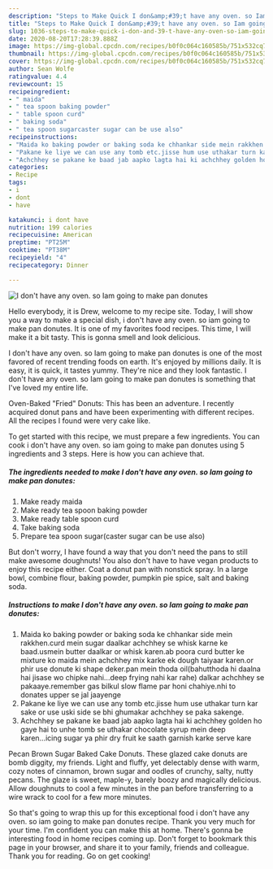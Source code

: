 ```yaml
---
description: "Steps to Make Quick I don&amp;#39;t have any oven. so Iam going to make pan donutes"
title: "Steps to Make Quick I don&amp;#39;t have any oven. so Iam going to make pan donutes"
slug: 1036-steps-to-make-quick-i-don-and-39-t-have-any-oven-so-iam-going-to-make-pan-donutes
date: 2020-08-20T17:28:39.888Z
image: https://img-global.cpcdn.com/recipes/b0f0c064c160585b/751x532cq70/i-dont-have-any-oven-so-iam-going-to-make-pan-donutes-recipe-main-photo.jpg
thumbnail: https://img-global.cpcdn.com/recipes/b0f0c064c160585b/751x532cq70/i-dont-have-any-oven-so-iam-going-to-make-pan-donutes-recipe-main-photo.jpg
cover: https://img-global.cpcdn.com/recipes/b0f0c064c160585b/751x532cq70/i-dont-have-any-oven-so-iam-going-to-make-pan-donutes-recipe-main-photo.jpg
author: Sean Wolfe
ratingvalue: 4.4
reviewcount: 15
recipeingredient:
- " maida"
- " tea spoon baking powder"
- " table spoon curd"
- " baking soda"
- " tea spoon sugarcaster sugar can be use also"
recipeinstructions:
- "Maida ko baking powder or baking soda ke chhankar side mein rakkhen.curd mein sugar daalkar achchhey se whisk karne ke baad.usmein butter daalkar or whisk karen.ab poora curd butter ke mixture ko maida mein achchhey mix karke ek dough taiyaar karen.or phir use donute ki shape deker.pan mein thoda oil(bahutthoda hi daalna hai jisase wo chipke nahi...deep frying nahi kar rahe) dalkar achchhey se pakaaye.remember gas bilkul slow flame par honi chahiye.nhi to donates upper se jal jaayenge"
- "Pakane ke liye we can use any tomb etc.jisse hum use uthakar turn kar sake or use uski side se bhi ghumakar achchhey se paka sakenge."
- "Achchhey se pakane ke baad jab aapko lagta hai ki achchhey golden ho gaye hai to unhe tomb se uthakar chocolate syrup mein deep karen...icing sugar ya phir dry fruit ke saath garnish karke serve kare"
categories:
- Recipe
tags:
- i
- dont
- have

katakunci: i dont have 
nutrition: 199 calories
recipecuisine: American
preptime: "PT25M"
cooktime: "PT38M"
recipeyield: "4"
recipecategory: Dinner

---
```



![I don&#39;t have any oven. so Iam going to make pan donutes](https://img-global.cpcdn.com/recipes/b0f0c064c160585b/751x532cq70/i-dont-have-any-oven-so-iam-going-to-make-pan-donutes-recipe-main-photo.jpg)

Hello everybody, it is Drew, welcome to my recipe site. Today, I will show you a way to make a special dish, i don&#39;t have any oven. so iam going to make pan donutes. It is one of my favorites food recipes. This time, I will make it a bit tasty. This is gonna smell and look delicious.

I don&#39;t have any oven. so Iam going to make pan donutes is one of the most favored of recent trending foods on earth. It's enjoyed by millions daily. It is easy, it is quick, it tastes yummy. They're nice and they look fantastic. I don&#39;t have any oven. so Iam going to make pan donutes is something that I've loved my entire life.

Oven-Baked &#34;Fried&#34; Donuts: This has been an adventure. I recently acquired donut pans and have been experimenting with different recipes. All the recipes I found were very cake like.


To get started with this recipe, we must prepare a few ingredients. You can cook i don&#39;t have any oven. so iam going to make pan donutes using 5 ingredients and 3 steps. Here is how you can achieve that.

<!--inarticleads1-->

##### The ingredients needed to make I don&#39;t have any oven. so Iam going to make pan donutes:

1. Make ready  maida
1. Make ready  tea spoon baking powder
1. Make ready  table spoon curd
1. Take  baking soda
1. Prepare  tea spoon sugar(caster sugar can be use also)


But don&#39;t worry, I have found a way that you don&#39;t need the pans to still make awesome doughnuts! You also don&#39;t have to have vegan products to enjoy this recipe either. Coat a donut pan with nonstick spray. In a large bowl, combine flour, baking powder, pumpkin pie spice, salt and baking soda. 

<!--inarticleads2-->

##### Instructions to make I don&#39;t have any oven. so Iam going to make pan donutes:

1. Maida ko baking powder or baking soda ke chhankar side mein rakkhen.curd mein sugar daalkar achchhey se whisk karne ke baad.usmein butter daalkar or whisk karen.ab poora curd butter ke mixture ko maida mein achchhey mix karke ek dough taiyaar karen.or phir use donute ki shape deker.pan mein thoda oil(bahutthoda hi daalna hai jisase wo chipke nahi...deep frying nahi kar rahe) dalkar achchhey se pakaaye.remember gas bilkul slow flame par honi chahiye.nhi to donates upper se jal jaayenge
1. Pakane ke liye we can use any tomb etc.jisse hum use uthakar turn kar sake or use uski side se bhi ghumakar achchhey se paka sakenge.
1. Achchhey se pakane ke baad jab aapko lagta hai ki achchhey golden ho gaye hai to unhe tomb se uthakar chocolate syrup mein deep karen...icing sugar ya phir dry fruit ke saath garnish karke serve kare


Pecan Brown Sugar Baked Cake Donuts. These glazed cake donuts are bomb diggity, my friends. Light and fluffy, yet delectably dense with warm, cozy notes of cinnamon, brown sugar and oodles of crunchy, salty, nutty pecans. The glaze is sweet, maple-y, barely boozy and magically delicious. Allow doughnuts to cool a few minutes in the pan before transferring to a wire wrack to cool for a few more minutes. 

So that's going to wrap this up for this exceptional food i don&#39;t have any oven. so iam going to make pan donutes recipe. Thank you very much for your time. I'm confident you can make this at home. There's gonna be interesting food in home recipes coming up. Don't forget to bookmark this page in your browser, and share it to your family, friends and colleague. Thank you for reading. Go on get cooking!
